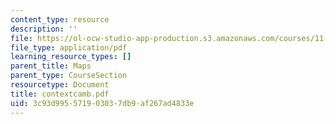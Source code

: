 ```yaml
---
content_type: resource
description: ''
file: https://ol-ocw-studio-app-production.s3.amazonaws.com/courses/11-332j-urban-design-fall-2003/3c93d995571903037db9af267ad4833e_contextcamb.pdf
file_type: application/pdf
learning_resource_types: []
parent_title: Maps
parent_type: CourseSection
resourcetype: Document
title: contextcamb.pdf
uid: 3c93d995-5719-0303-7db9-af267ad4833e
---
```

